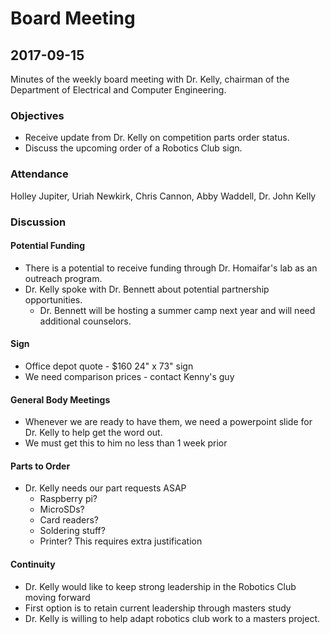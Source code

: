# Board Meeting
## 2017-09-15

Minutes of the weekly board meeting with Dr. Kelly, chairman of the Department of Electrical and Computer Engineering.

### Objectives
* Receive update from Dr. Kelly on competition parts order status.
* Discuss the upcoming order of a Robotics Club sign.

### Attendance
Holley Jupiter, Uriah Newkirk, Chris Cannon, Abby Waddell, Dr. John Kelly

### Discussion
#### Potential Funding
* There is a potential to receive funding through Dr. Homaifar's lab as an outreach program.
* Dr. Kelly spoke with Dr. Bennett about potential partnership opportunities.
  * Dr. Bennett will be hosting a summer camp next year and will need additional counselors.
  
#### Sign
* Office depot quote - $160 24" x 73" sign
* We need comparison prices - contact Kenny's guy

#### General Body Meetings
* Whenever we are ready to have them, we need a powerpoint slide for Dr. Kelly to help get the word out.
* We must get this to him no less than 1 week prior

#### Parts to Order
* Dr. Kelly needs our part requests ASAP
  * Raspberry pi?
  * MicroSDs?
  * Card readers?
  * Soldering stuff?
  * Printer? This requires extra justification
  
#### Continuity
* Dr. Kelly would like to keep strong leadership in the Robotics Club moving forward
* First option is to retain current leadership through masters study
* Dr. Kelly is willing to help adapt robotics club work to a masters project.
